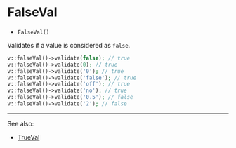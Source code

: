 # FalseVal

- `FalseVal()`

Validates if a value is considered as `false`.

```php
v::falseVal()->validate(false); // true
v::falseVal()->validate(0); // true
v::falseVal()->validate('0'); // true
v::falseVal()->validate('false'); // true
v::falseVal()->validate('off'); // true
v::falseVal()->validate('no'); // true
v::falseVal()->validate('0.5'); // false
v::falseVal()->validate('2'); // false
```

***
See also:

  * [TrueVal](TrueVal.md)
